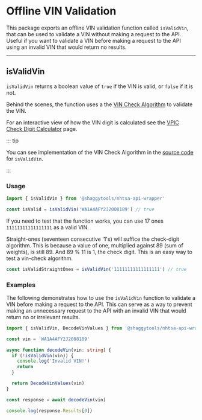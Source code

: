 # Offline VIN Validation

This package exports an offline VIN validation function called `isValidVin`, that can be used to
validate a VIN without making a request to the API. Useful if you want to validate a VIN before
making a request to the API using an invalid VIN that would return no results.

---

## isValidVin

`isValidVin` returns a boolean value of `true` if the VIN is valid, or `false` if it is not.

Behind the scenes, the function uses a the
[VIN Check Algorithm](<https://en.wikibooks.org/wiki/Vehicle_Identification_Numbers_(VIN_codes)/Check_digit>)
to validate the VIN.

For an interactive view of how the VIN digit is calculated see the
[VPIC Check Digit Calculator](https://vpic.nhtsa.dot.gov/decoder/CheckDigit/Index/5yj3e1eaxhf000316)
page.

::: tip

You can see implementation of the VIN Check Algorithm in the
[source code](https://github.com/ShaggyTech/nhtsa-api-wrapper/blob/73d35828eec1392d2736a979ce874216456fc837/packages/lib/src/utils/isValidVin.ts)
for `isValidVin`.

:::

### Usage

```typescript
import { isValidVin } from '@shaggytools/nhtsa-api-wrapper'

const isValid = isValidVin('WA1A4AFY2J2008189') // true
```

If you need to test that the function works, you can use 17 ones `11111111111111111` as a valid
VIN.

Straight-ones (seventeen consecutive '1's) will suffice the check-digit algorithm. This is because a
value of one, multiplied against 89 (sum of weights), is still 89. And 89 % 11 is 1, the check
digit. This is an easy way to test a vin-check algorithm.

```typescript
const isValidStraightOnes = isValidVin('11111111111111111') // true
```

### Examples

The following demonstrates how to use the `isValidVin` function to validate a VIN before making
a request to the API. This can serve as a way to prevent making an unnecessary request to the API
with an invalid VIN that would return no or irrelevant results.

```typescript
import { isValidVin, DecodeVinValues } from '@shaggytools/nhtsa-api-wrapper'

const vin = 'WA1A4AFY2J2008189'

async function decodeVin(vin: string) {
  if (!isValidVin(vin)) {
    console.log('Invalid VIN!')
    return
  }

  return DecodeVinValues(vin)
}

const response = await decodeVin(vin)

console.log(response.Results[0])
```
